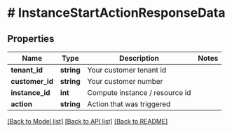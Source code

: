 # # InstanceStartActionResponseData

## Properties

Name | Type | Description | Notes
------------ | ------------- | ------------- | -------------
**tenant_id** | **string** | Your customer tenant id |
**customer_id** | **string** | Your customer number |
**instance_id** | **int** | Compute instance / resource id |
**action** | **string** | Action that was triggered |

[[Back to Model list]](../../README.md#models) [[Back to API list]](../../README.md#endpoints) [[Back to README]](../../README.md)
